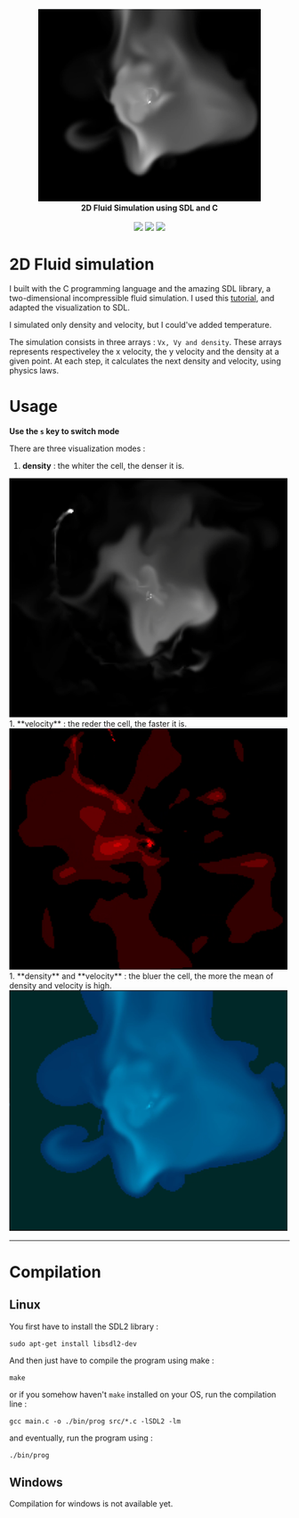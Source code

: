 <div align="center">
    <img src="./assets/2.png" width=400>
    <br/>
    <b>2D Fluid Simulation using SDL and C</b>
    <br/>
    <br/>
    <img src="https://img.shields.io/github/license/fkS124/2D-fluid-simulation.svg">
    <img src="https://img.shields.io/github/repo-size/fkS124/2D-fluid-simulation">
    <img src="https://img.shields.io/tokei/lines/github.com/fkS124/2D-fluid-simulation">
</div>


# 2D Fluid simulation

I built with the C programming language and the amazing SDL library, a two-dimensional incompressible fluid simulation. I used this [tutorial](https://mikeash.com/pyblog/fluid-simulation-for-dummies.html), and adapted the visualization to SDL.

I simulated only density and velocity, but I could've added temperature.

The simulation consists in three arrays : `Vx, Vy and density`. These arrays represents respectiveley the x velocity, the y velocity and the density at a given point. 
At each step, it calculates the next density and velocity, using physics laws.

# Usage


**Use the `s` key to switch mode**

There are three visualization modes : 

1. **density** : the whiter the cell, the denser it is.
<img src="assets/2bis.png" width=500>
1. **velocity** : the reder the cell, the faster it is.
<img src="assets/3.png" width=500>
1. **density** and **velocity** : the bluer the cell, the more the mean of density and velocity is high.
<img src="assets/1.png" width=500>


---

# Compilation

## Linux

You first have to install the SDL2 library :

```
sudo apt-get install libsdl2-dev
```
And then just have to compile the program using make : 
```
make
```
or if you somehow haven't `make` installed on your OS, run the compilation line :
```
gcc main.c -o ./bin/prog src/*.c -lSDL2 -lm
```
and eventually, run the program using :
```
./bin/prog
```

## Windows

Compilation for windows is not available yet.